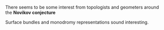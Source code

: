 There seems to be some interest from topologists and geometers around the **Novikov conjecture**

Surface bundles and monodromy representations sound interesting.